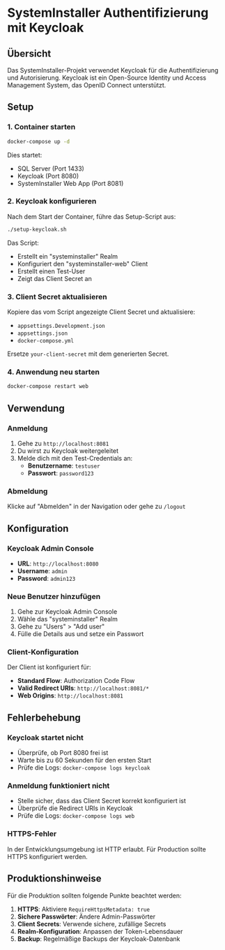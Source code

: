 # SystemInstaller Authentifizierung mit Keycloak

## Übersicht

Das SystemInstaller-Projekt verwendet Keycloak für die Authentifizierung und Autorisierung. Keycloak ist ein Open-Source Identity und Access Management System, das OpenID Connect unterstützt.

## Setup

### 1. Container starten

```bash
docker-compose up -d
```

Dies startet:
- SQL Server (Port 1433)
- Keycloak (Port 8080)
- SystemInstaller Web App (Port 8081)

### 2. Keycloak konfigurieren

Nach dem Start der Container, führe das Setup-Script aus:

```bash
./setup-keycloak.sh
```

Das Script:
- Erstellt ein "systeminstaller" Realm
- Konfiguriert den "systeminstaller-web" Client
- Erstellt einen Test-User
- Zeigt das Client Secret an

### 3. Client Secret aktualisieren

Kopiere das vom Script angezeigte Client Secret und aktualisiere:

- `appsettings.Development.json`
- `appsettings.json`
- `docker-compose.yml`

Ersetze `your-client-secret` mit dem generierten Secret.

### 4. Anwendung neu starten

```bash
docker-compose restart web
```

## Verwendung

### Anmeldung

1. Gehe zu `http://localhost:8081`
2. Du wirst zu Keycloak weitergeleitet
3. Melde dich mit den Test-Credentials an:
   - **Benutzername**: `testuser`
   - **Passwort**: `password123`

### Abmeldung

Klicke auf "Abmelden" in der Navigation oder gehe zu `/logout`

## Konfiguration

### Keycloak Admin Console

- **URL**: `http://localhost:8080`
- **Username**: `admin`
- **Password**: `admin123`

### Neue Benutzer hinzufügen

1. Gehe zur Keycloak Admin Console
2. Wähle das "systeminstaller" Realm
3. Gehe zu "Users" > "Add user"
4. Fülle die Details aus und setze ein Passwort

### Client-Konfiguration

Der Client ist konfiguriert für:
- **Standard Flow**: Authorization Code Flow
- **Valid Redirect URIs**: `http://localhost:8081/*`
- **Web Origins**: `http://localhost:8081`

## Fehlerbehebung

### Keycloak startet nicht

- Überprüfe, ob Port 8080 frei ist
- Warte bis zu 60 Sekunden für den ersten Start
- Prüfe die Logs: `docker-compose logs keycloak`

### Anmeldung funktioniert nicht

- Stelle sicher, dass das Client Secret korrekt konfiguriert ist
- Überprüfe die Redirect URIs in Keycloak
- Prüfe die Logs: `docker-compose logs web`

### HTTPS-Fehler

In der Entwicklungsumgebung ist HTTP erlaubt. Für Production sollte HTTPS konfiguriert werden.

## Produktionshinweise

Für die Produktion sollten folgende Punkte beachtet werden:

1. **HTTPS**: Aktiviere `RequireHttpsMetadata: true`
2. **Sichere Passwörter**: Ändere Admin-Passwörter
3. **Client Secrets**: Verwende sichere, zufällige Secrets
4. **Realm-Konfiguration**: Anpassen der Token-Lebensdauer
5. **Backup**: Regelmäßige Backups der Keycloak-Datenbank
